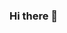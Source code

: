 ### Hi there 👋

<!--
**kevinpinan/kevinpinan** is a ✨ _special_ ✨ repository because its `README.md` (this file) appears on your GitHub profile.

Here are some ideas to get you started:

- 🔭 I’m currently working on ...Computer Center
- 🌱 I’m currently learning ... Full Stack, Frond End
- 👯 I’m looking to collaborate on ...Back end
- 🤔 I’m looking for help with ...software developer
- 💬 Ask me about ... Lenguajes C++,POo, Python
- 📫 How to reach me: ... 0987665717
- 😄 Pronouns: ... ALFRED
- ⚡ Fun fact: ...HOLA MI NOMBRE ES KEVIN PINANJOTA
-->
